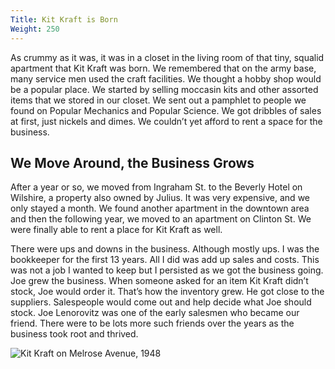 ```yaml
---
Title: Kit Kraft is Born
Weight: 250
---
```


As crummy as it was, it was in a closet in the living room of that tiny, squalid apartment that Kit Kraft was born. We remembered that on the army base, many service men used the craft facilities. We thought a hobby shop would be a popular place. We started by selling moccasin kits and other assorted items that we stored in our closet. We sent out a pamphlet to people we found on Popular Mechanics and Popular Science. We got dribbles of sales at first, just nickels and dimes. We couldn’t yet afford to rent a space for the business.

## We Move Around, the Business Grows

After a year or so, we moved from Ingraham St. to the Beverly Hotel on Wilshire, a property also owned by Julius. It was very expensive, and we only stayed a month. We found another apartment in the downtown area and then the following year, we moved to an apartment on Clinton St. We were finally able to rent a place for Kit Kraft as well.

There were ups and downs in the business. Although mostly ups. I was the bookkeeper for the first 13 years. All I did was add up sales and costs. This was not a job I wanted to keep but I persisted as we got the business going.  Joe grew the business. When someone asked for an item Kit Kraft didn’t stock, Joe would order it. That’s how the inventory grew. He got close to the suppliers. Salespeople would come out and help decide what Joe should stock.  Joe Lenorovitz was one of the early salesmen who became our friend. There were to be lots more such friends over the years as the business took root and thrived.

![Kit Kraft on Melrose Avenue, 1948](/images/kitkraft-melrose.jpg)